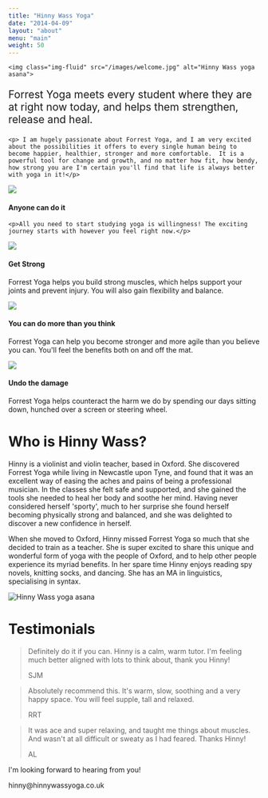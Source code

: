 ```yaml
---
title: "Hinny Wass Yoga"
date: "2014-04-09"
layout: "about"
menu: "main"
weight: 50
---
```


<div class="row">
  <div class="col-md-4">
    

    <img class="img-fluid" src="/images/welcome.jpg" alt="Hinny Wass yoga asana">
  </div>
  <div class="col-md-8">
    <p class="lead" style="font-size: 1.5em">Forrest Yoga meets every student where they are at right now today, and helps them strengthen, release and heal.</p>

    <p> I am hugely passionate about Forrest Yoga, and I am very excited about the possibilities it offers to every single human being to become happier, healthier, stronger and more comfortable.  It is a powerful tool for change and growth, and no matter how fit, how bendy, how strong you are I'm certain you'll find that life is always better with yoga in it!</p>
  </div>
</div>

<div class="row roundels">
  <div class="col-md-3 col-sm-3 col-xs-6">
    <div class="row">
      <div class="col-md-3"></div>
      <div class="col-md-6">
        <img class="img-responsive" src="/images/noun_255179.svg">
      </div>
      <div class="col-md-3"></div>
    </div>
    <h4>Anyone can do it</h4>
    
    <p>All you need to start studying yoga is willingness! The exciting journey starts with however you feel right now.</p>
  </div>

  <div class="col-md-3 col-sm-3 col-xs-6">
  <div class="row">
    <div class="col-md-3"></div>
    <div class="col-md-6">
      <img class="img-responsive" src="/images/noun_255180.svg">
    </div>
    <div class="col-md-3"></div>
  </div>

    
  <h4>Get Strong</h4>
  <p>Forrest Yoga helps you build strong muscles, which helps support your joints and prevent injury.  You will also gain flexibility and balance.</p>
  </div>

  <div class="col-md-3 col-sm-3 col-xs-6">
  <div class="row">
    <div class="col-md-3"></div>
    <div class="col-md-6">
      <img class="img-responsive" src="/images/noun_255181.svg">
    </div>
    <div class="col-md-3"></div>
  </div>

  <h4>You can do more than you think</h4>
  <p>Forrest Yoga can help you become stronger and more agile than you believe you can.  You'll feel the benefits both on and off the mat.</p>
  </div>

  <div class="col-md-3 col-sm-3 col-xs-6">
  <div class="row">
    <div class="col-md-3"></div>
    <div class="col-md-6">
      <img class="img-responsive" src="/images/noun_255184.svg">
    </div>
    <div class="col-md-3"></div>
  </div>

  <h4>Undo the damage</h4>
  <p>Forrest Yoga helps counteract the harm we do by spending our days sitting down, hunched over a screen or steering wheel.</p>
  </div>
</div>

<h1>Who is Hinny Wass?</h1>
<div class="row">
  <div class="col-md-7">
    <p>Hinny is a violinist and violin teacher, based in Oxford.  She discovered Forrest Yoga while living in Newcastle upon Tyne, and found that it was an excellent way of easing the aches and pains of being a professional musician.  In the classes she felt safe and supported, and she gained the tools she needed to heal her body and soothe her mind.  Having never considered herself 'sporty', much to her surprise she found herself becoming physically strong and balanced, and she was delighted to discover a new confidence in herself.</p>
    <p>When she moved to Oxford, Hinny missed Forrest Yoga so much that she decided to train as a teacher.  She is super excited to share this unique and wonderful form of yoga with the people of Oxford, and to help other people experience its myriad benefits.  In her spare time Hinny enjoys reading spy novels, knitting socks, and dancing.  She has an MA in linguistics, specialising in syntax.</p>
  </div>
  <div class="col-md-5">
    <img class="img-responsive" src="/images/horse-portrait.jpg" alt="Hinny Wass yoga asana">
  </div>
</div>

# Testimonials

<div class="row">
    <div class="col-md-4">
      <blockquote>
        <p>Definitely do it if you can. Hinny is a calm, warm tutor. I'm feeling much better aligned with lots to think about, thank you Hinny!</p>
        <footer>SJM</footer>
      </blockquote>
  </div>
  <div class="col-md-4">
    <blockquote>
      <p>Absolutely recommend this. It's warm, slow, soothing and a very happy space. You will feel supple, tall and relaxed.</p>
      <footer>RRT</footer>
    </blockquote>
  </div>
  <div class="col-md-4">
    <blockquote>
      <p>It was ace and super relaxing, and taught me things about muscles. And wasn't at all difficult or sweaty as I had feared. Thanks Hinny!</p>
      <footer>AL</footer>
    </blockquote>
  </div>
</div>


<div class="row contact">
  <div class="col-md-12">
    <div class="panel panel-default">
      <div class="panel-body">
        <p class="lead">I'm looking forward to hearing from you!</p>
        <p class="email">hinny@hinnywassyoga.co.uk</p>
      </div>
    </div>
  </div>
</div>


        
</div>
